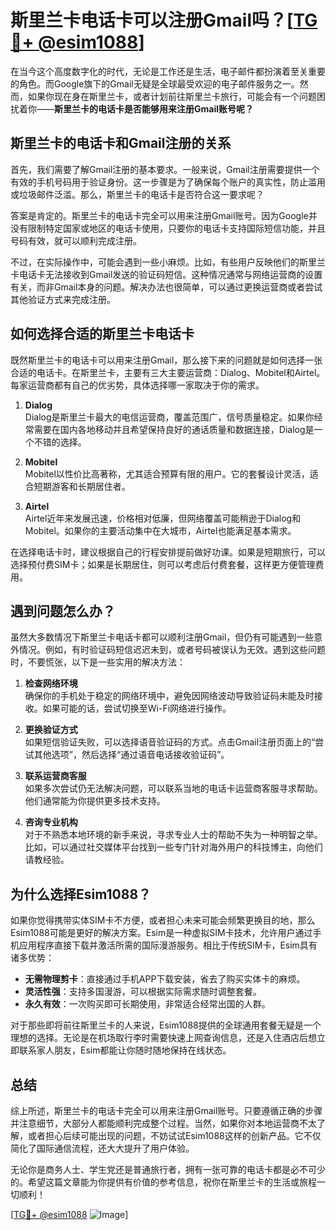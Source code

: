 # 斯里兰卡电话卡可以注册Gmail吗？[[TG💪+ @esim1088](https://t.me/s/esim1088)]

在当今这个高度数字化的时代，无论是工作还是生活，电子邮件都扮演着至关重要的角色。而Google旗下的Gmail无疑是全球最受欢迎的电子邮件服务之一。然而，如果你现在身在斯里兰卡，或者计划前往斯里兰卡旅行，可能会有一个问题困扰着你——**斯里兰卡的电话卡是否能够用来注册Gmail账号呢？**

## 斯里兰卡的电话卡和Gmail注册的关系

首先，我们需要了解Gmail注册的基本要求。一般来说，Gmail注册需要提供一个有效的手机号码用于验证身份。这一步骤是为了确保每个账户的真实性，防止滥用或垃圾邮件泛滥。那么，斯里兰卡的电话卡是否符合这一要求呢？

答案是肯定的。斯里兰卡的电话卡完全可以用来注册Gmail账号。因为Google并没有限制特定国家或地区的电话卡使用，只要你的电话卡支持国际短信功能，并且号码有效，就可以顺利完成注册。

不过，在实际操作中，可能会遇到一些小麻烦。比如，有些用户反映他们的斯里兰卡电话卡无法接收到Gmail发送的验证码短信。这种情况通常与网络运营商的设置有关，而非Gmail本身的问题。解决办法也很简单，可以通过更换运营商或者尝试其他验证方式来完成注册。

## 如何选择合适的斯里兰卡电话卡

既然斯里兰卡的电话卡可以用来注册Gmail，那么接下来的问题就是如何选择一张合适的电话卡。在斯里兰卡，主要有三大主要运营商：Dialog、Mobitel和Airtel。每家运营商都有自己的优劣势，具体选择哪一家取决于你的需求。

1. **Dialog**  
   Dialog是斯里兰卡最大的电信运营商，覆盖范围广，信号质量稳定。如果你经常需要在国内各地移动并且希望保持良好的通话质量和数据连接，Dialog是一个不错的选择。

2. **Mobitel**  
   Mobitel以性价比高著称，尤其适合预算有限的用户。它的套餐设计灵活，适合短期游客和长期居住者。

3. **Airtel**  
   Airtel近年来发展迅速，价格相对低廉，但网络覆盖可能稍逊于Dialog和Mobitel。如果你的主要活动集中在大城市，Airtel也能满足基本需求。

在选择电话卡时，建议根据自己的行程安排提前做好功课。如果是短期旅行，可以选择预付费SIM卡；如果是长期居住，则可以考虑后付费套餐，这样更方便管理费用。

## 遇到问题怎么办？

虽然大多数情况下斯里兰卡电话卡都可以顺利注册Gmail，但仍有可能遇到一些意外情况。例如，有时验证码短信迟迟未到，或者号码被误认为无效。遇到这些问题时，不要慌张，以下是一些实用的解决方法：

1. **检查网络环境**  
   确保你的手机处于稳定的网络环境中，避免因网络波动导致验证码未能及时接收。如果可能的话，尝试切换至Wi-Fi网络进行操作。

2. **更换验证方式**  
   如果短信验证失败，可以选择语音验证码的方式。点击Gmail注册页面上的“尝试其他选项”，然后选择“通过语音电话接收验证码”。

3. **联系运营商客服**  
   如果多次尝试仍无法解决问题，可以联系当地的电话卡运营商客服寻求帮助。他们通常能为你提供更多技术支持。

4. **咨询专业机构**  
   对于不熟悉本地环境的新手来说，寻求专业人士的帮助不失为一种明智之举。比如，可以通过社交媒体平台找到一些专门针对海外用户的科技博主，向他们请教经验。

## 为什么选择Esim1088？

如果你觉得携带实体SIM卡不方便，或者担心未来可能会频繁更换目的地，那么Esim1088可能是更好的解决方案。Esim是一种虚拟SIM卡技术，允许用户通过手机应用程序直接下载并激活所需的国际漫游服务。相比于传统SIM卡，Esim具有诸多优势：

- **无需物理剪卡**：直接通过手机APP下载安装，省去了购买实体卡的麻烦。
- **灵活性强**：支持多国漫游，可以根据实际需求随时调整套餐。
- **永久有效**：一次购买即可长期使用，非常适合经常出国的人群。

对于那些即将前往斯里兰卡的人来说，Esim1088提供的全球通用套餐无疑是一个理想的选择。无论是在机场取行李时需要快速上网查询信息，还是入住酒店后想立即联系家人朋友，Esim都能让你随时随地保持在线状态。

## 总结

综上所述，斯里兰卡的电话卡完全可以用来注册Gmail账号。只要遵循正确的步骤并注意细节，大部分人都能顺利完成整个过程。当然，如果你对本地运营商不太了解，或者担心后续可能出现的问题，不妨试试Esim1088这样的创新产品。它不仅简化了国际通信流程，还大大提升了用户体验。

无论你是商务人士、学生党还是普通旅行者，拥有一张可靠的电话卡都是必不可少的。希望这篇文章能为你提供有价值的参考信息，祝你在斯里兰卡的生活或旅程一切顺利！

[[TG💪+ @esim1088](https://t.me/s/esim1088) ![Image](https://i.postimg.cc/4NQfJmqS/Snipaste-2025-05-13-00-14-12.png)]